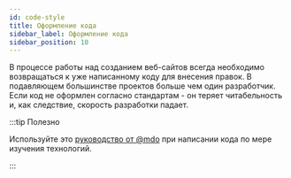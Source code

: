 ```yaml
---
id: code-style
title: Оформление кода
sidebar_label: Оформление кода
sidebar_position: 10
---
```


В процессе работы над созданием веб-сайтов всегда необходимо возвращаться к уже
написанному коду для внесения правок. В подавляющем большинстве проектов больше
чем один разработчик. Если код не оформлен согласно стандартам - он теряет
читабельность и, как следствие, скорость разработки падает.

:::tip Полезно

Используйте это [руководство от @mdo](http://sadcitizen.me/code-guide/) при
написании кода по мере изучения технологий.

:::
